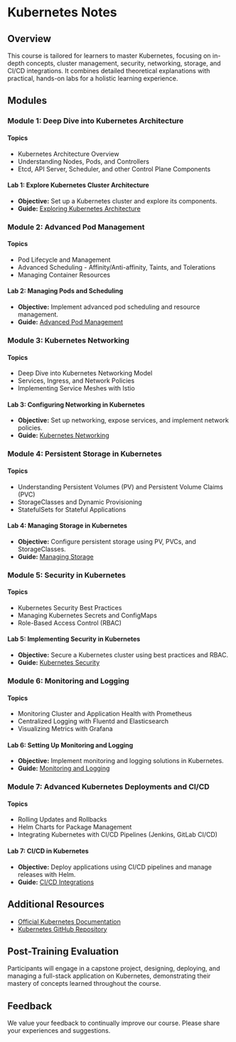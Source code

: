 #  Kubernetes Notes

## Overview

This course is tailored for learners to master Kubernetes, focusing on in-depth concepts, cluster management, security, networking, storage, and CI/CD integrations. It combines detailed theoretical explanations with practical, hands-on labs for a holistic learning experience.

## Modules

### Module 1: Deep Dive into Kubernetes Architecture

#### Topics

- Kubernetes Architecture Overview
- Understanding Nodes, Pods, and Controllers
- Etcd, API Server, Scheduler, and other Control Plane Components

#### Lab 1: Explore Kubernetes Cluster Architecture

- **Objective:** Set up a Kubernetes cluster and explore its components.
- **Guide:** [Exploring Kubernetes Architecture](#)

### Module 2: Advanced Pod Management

#### Topics

- Pod Lifecycle and Management
- Advanced Scheduling - Affinity/Anti-affinity, Taints, and Tolerations
- Managing Container Resources

#### Lab 2: Managing Pods and Scheduling

- **Objective:** Implement advanced pod scheduling and resource management.
- **Guide:** [Advanced Pod Management](#)

### Module 3: Kubernetes Networking

#### Topics

- Deep Dive into Kubernetes Networking Model
- Services, Ingress, and Network Policies
- Implementing Service Meshes with Istio

#### Lab 3: Configuring Networking in Kubernetes

- **Objective:** Set up networking, expose services, and implement network policies.
- **Guide:** [Kubernetes Networking](#)

### Module 4: Persistent Storage in Kubernetes

#### Topics

- Understanding Persistent Volumes (PV) and Persistent Volume Claims (PVC)
- StorageClasses and Dynamic Provisioning
- StatefulSets for Stateful Applications

#### Lab 4: Managing Storage in Kubernetes

- **Objective:** Configure persistent storage using PV, PVCs, and StorageClasses.
- **Guide:** [Managing Storage](#)

### Module 5: Security in Kubernetes

#### Topics

- Kubernetes Security Best Practices
- Managing Kubernetes Secrets and ConfigMaps
- Role-Based Access Control (RBAC)

#### Lab 5: Implementing Security in Kubernetes

- **Objective:** Secure a Kubernetes cluster using best practices and RBAC.
- **Guide:** [Kubernetes Security](#)

### Module 6: Monitoring and Logging

#### Topics

- Monitoring Cluster and Application Health with Prometheus
- Centralized Logging with Fluentd and Elasticsearch
- Visualizing Metrics with Grafana

#### Lab 6: Setting Up Monitoring and Logging

- **Objective:** Implement monitoring and logging solutions in Kubernetes.
- **Guide:** [Monitoring and Logging](#)

### Module 7: Advanced Kubernetes Deployments and CI/CD

#### Topics

- Rolling Updates and Rollbacks
- Helm Charts for Package Management
- Integrating Kubernetes with CI/CD Pipelines (Jenkins, GitLab CI/CD)

#### Lab 7: CI/CD in Kubernetes

- **Objective:** Deploy applications using CI/CD pipelines and manage releases with Helm.
- **Guide:** [CI/CD Integrations](#)

## Additional Resources

- [Official Kubernetes Documentation](https://kubernetes.io/docs/home/)
- [Kubernetes GitHub Repository](https://github.com/kubernetes/kubernetes)

## Post-Training Evaluation

Participants will engage in a capstone project, designing, deploying, and managing a full-stack application on Kubernetes, demonstrating their mastery of concepts learned throughout the course.

## Feedback

We value your feedback to continually improve our course. Please share your experiences and suggestions.
